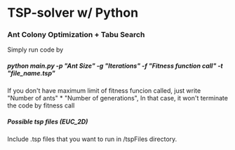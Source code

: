 # TSP-solver w/ Python 

### Ant Colony Optimization + Tabu Search


Simply run code by
##### python main.py -p "Ant Size" -g "Iterations" -f "Fitness function call" -t "file_name.tsp"

If you don't have maximum limit of fitness funcion called, just write "Number of ants" * "Number of generations",
In that case, it won't terminate the code by fitness call

##### Possible tsp files (EUC_2D)
Include .tsp files that you want to run in /tspFiles directory.


